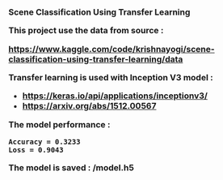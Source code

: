 
<h3> Scene Classification Using Transfer Learning


This project use the data from source :

https://www.kaggle.com/code/krishnayogi/scene-classification-using-transfer-learning/data

Transfer learning is used with Inception V3 model :
* https://keras.io/api/applications/inceptionv3/
* https://arxiv.org/abs/1512.00567



The model performance :

    Accuracy = 0.3233
    Loss = 0.9043

The model is saved : /model.h5
